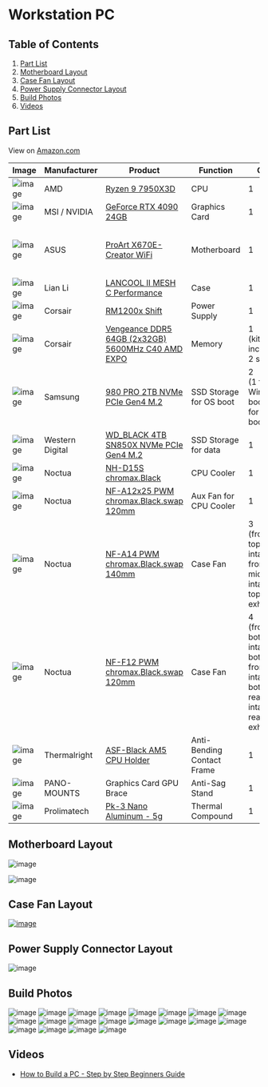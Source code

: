 # Workstation PC

## Table of Contents
1. [Part List](#part-list)
2. [Motherboard Layout](#motherboard-layout)
3. [Case Fan Layout](#Case-fan-layout)
4. [Power Supply Connector Layout](#power-supply-connector-layout)
5. [Build Photos](#build-photos)
6. [Videos](#videos)

## Part List

View on [Amazon.com](https://www.amazon.com/hz/wishlist/ls/2VGFDNAYOAE9Z?viewType=list)

| Image | Manufacturer | Product | Function | QTY | Links |
|---|---|---|---|---|---|
| ![image](https://user-images.githubusercontent.com/41975478/228749807-730def05-ac82-4259-978c-2526a7cdc52f.png) | AMD | [Ryzen 9 7950X3D](https://www.amd.com/en/product/12741) | CPU | 1 |  |
| ![image](https://user-images.githubusercontent.com/41975478/228749766-53dd1cdf-c7e1-4476-990c-760fa64e506f.png) | MSI / NVIDIA | [GeForce RTX 4090 24GB](https://www.msi.com/Graphics-Card/GeForce-RTX-4090-SUPRIM-X-24G) | Graphics Card | 1 |  |
| ![image](https://user-images.githubusercontent.com/41975478/228749741-3452b18d-c349-4582-90fa-ea430b4bb28c.png) | ASUS | [ProArt X670E-Creator WiFi](https://www.asus.com/motherboards-components/motherboards/proart/proart-x670e-creator-wifi/) | Motherboard | 1 | •[Manual PDF](https://dlcdnets.asus.com/pub/ASUS/mb/Socket%20AM5/ProArt%20X670E-CREATOR%20WIFI/E21293_ProArt_X670E-CREATOR_WIFI_UM_V2_WEB.pdf?model=ProArt%20X670E-CREATOR%20WIFI)<br>•[BIOS Manual PDF](https://dlcdnets.asus.com/pub/ASUS/mb/13MANUAL/PRIME_PROART_TUF_GAMING_AMD_AM5_Series_BIOS_EM_WEB_EN.pdf?model=ProArt%20X670E-CREATOR%20WIFI) |
| ![image](https://user-images.githubusercontent.com/41975478/228749702-56e5bf88-18da-474c-9f86-1f1b0814810f.png) | Lian Li | [LANCOOL II MESH C Performance](https://lian-li.com/product/lancool-ii-mesh/) | Case | 1 | [Manual PDF](https://pixelday.github.io/workstation-pc/assets/Lian_Li_LANCOOL_II_Mesh_Performance_C_Manual.pdf) |
| ![image](https://user-images.githubusercontent.com/41975478/228749659-cf4a9c74-724d-46a6-8bca-cb13ccd2baef.png) | Corsair | [RM1200x Shift](https://www.corsair.com/us/en/Categories/Products/Power-Supply-Units/RMx-SHIFT-Series-Fully-Modular-Power-Supplies/p/CP-9020254-NA) | Power Supply | 1 | [Manual PDF](https://pixelday.github.io/workstation-pc/assets/Corsair_RM1200x_Shift_Manual_en.pdf) |
| ![image](https://user-images.githubusercontent.com/41975478/228749621-b0c21957-c304-47ec-9a40-a3d5fec6717d.png) | Corsair | [Vengeance DDR5 64GB (2x32GB) 5600MHz C40 AMD EXPO](https://www.corsair.com/us/en/Categories/Products/Memory/VENGEANCE-DDR5-Memory---Optimized-for-AMD/p/CMK64GX5M2B5600Z40) | Memory | 1<br>(kit includes 2 sticks) |  |
| ![image](https://user-images.githubusercontent.com/41975478/228749588-e7c4ad23-d5a6-4b8a-9ad2-18fc43ba71d3.png) | Samsung | [980 PRO 2TB NVMe PCIe Gen4 M.2](https://www.samsung.com/us/computing/memory-storage/solid-state-drives/980-pro-pcie-4-0-nvme-ssd-2tb-mz-v8p2t0b-am/) | SSD Storage for OS boot | 2<br>(1 for Windows boot, 1 for Linux boot) |  |
| ![image](https://user-images.githubusercontent.com/41975478/228749551-0504556c-fb51-4fd4-b329-2052d374c11c.png) | Western Digital | [WD_BLACK 4TB SN850X NVMe PCIe Gen4 M.2](https://www.westerndigital.com/products/internal-drives/wd-black-sn850x-nvme-ssd#WDS400T2X0E) | SSD Storage for data | 1 |  |
| ![image](https://user-images.githubusercontent.com/41975478/228748609-8139ccc7-03eb-4d2c-a9fd-f0f0ce455aac.png) | Noctua | [NH-D15S chromax.Black](https://noctua.at/en/nh-d15s-chromax-black) | CPU Cooler | 1 |  |
| ![image](https://user-images.githubusercontent.com/41975478/228749375-f744601b-27ab-4be7-b58a-0db7b6c641f2.png) | Noctua | [NF-A12x25 PWM chromax.Black.swap 120mm](https://noctua.at/en/nf-a12x25-pwm-chromax-black-swap) | Aux Fan for CPU Cooler | 1 |  |
| ![image](https://user-images.githubusercontent.com/41975478/228749406-1c434329-701e-4c39-bdfb-948c260941b5.png) | Noctua | [NF-A14 PWM chromax.Black.swap 140mm](https://noctua.at/en/nf-a14-pwm-chromax-black-swap) | Case Fan | 3<br>(front-top intake, front-middle intake, top-rear exhaust |  |
| ![image](https://user-images.githubusercontent.com/41975478/228749425-f7e1b58a-1701-448b-83f7-a175847080d9.png) | Noctua | [NF-F12 PWM chromax.Black.swap 120mm](https://noctua.at/en/nf-f12-pwm-chromax-black-swap) | Case Fan | 4<br>(front-bottom intake, bottom-front intake, bottom-rear intake, rear exhaust) |  |
| ![image](https://user-images.githubusercontent.com/41975478/228748748-d5aed7c4-ed1a-4ec2-adaa-43b0dbfe3c81.png) | Thermalright | [ASF-Black AM5 CPU Holder](http://www.thermalright.com/product/am5-secure-frame-black/) | Anti-Bending Contact Frame | 1 |  |
| ![image](https://user-images.githubusercontent.com/41975478/228749220-1e1b0f01-05ba-47bd-a600-cb1cb043d557.png) | PANO-MOUNTS | Graphics Card GPU Brace | Anti-Sag Stand | 1 |  |
| ![image](https://user-images.githubusercontent.com/8367927/229331751-7004bfd1-40ec-4249-8ede-cd298f52d511.png) | Prolimatech | [Pk-3 Nano Aluminum - 5g](http://www.prolimatech.com/en/products/detail.asp?id=1582) | Thermal Compound | 1 |  |

## Motherboard Layout

![image](https://user-images.githubusercontent.com/8367927/229332392-85706731-1216-4a27-91d4-cb8ffbde5d14.png)

![image](https://user-images.githubusercontent.com/8367927/229332341-eea5c472-77d5-43a4-bae7-9db30175c7d4.png)

## Case Fan Layout

[![image](https://user-images.githubusercontent.com/8367927/229331914-ca430e26-f829-45a1-ad68-a02a7d59835f.png)](https://pixelday.github.io/workstation-pc/assets/case-fan-chart.pdf)

## Power Supply Connector Layout

![image](https://user-images.githubusercontent.com/8367927/229332368-07e1058d-18f9-47af-bb10-f5a6eafea882.png)

## Build Photos

![image](https://user-images.githubusercontent.com/8367927/229332731-723fce09-5557-4f29-9068-f0812da622f1.png)
![image](https://user-images.githubusercontent.com/8367927/229332753-ad58d810-53e5-48a7-a6f5-5e9558efbdcf.png)
![image](https://user-images.githubusercontent.com/8367927/229332768-406a2c22-6d3b-4a2e-9c55-b9bb4903793b.png)
![image](https://user-images.githubusercontent.com/8367927/229332786-6c484a69-f8aa-40d0-8e76-f657babd8f75.png)
![image](https://user-images.githubusercontent.com/8367927/229332795-4b63207d-e954-446f-84c8-fb841a801a8c.png)
![image](https://user-images.githubusercontent.com/8367927/229332804-a1507bad-d20c-4941-8834-cdbf7d663e6f.png)
![image](https://user-images.githubusercontent.com/8367927/229332816-bc281932-39c6-41f8-b8b2-9db6df114ba3.png)
![image](https://user-images.githubusercontent.com/8367927/229332849-2b6dbdb2-02fe-48e7-a07c-436c30a39b43.png)
![image](https://user-images.githubusercontent.com/8367927/229332858-6e320bbe-66ed-487b-8533-1cb210c1bcb4.png)
![image](https://user-images.githubusercontent.com/8367927/229332870-32f8718e-bdc4-46ae-9619-a23d08fb557f.png)
![image](https://user-images.githubusercontent.com/8367927/229332885-425e6f29-c970-41d2-99cd-8a1c511e781a.png)
![image](https://user-images.githubusercontent.com/8367927/229332895-b363de6b-de84-4f0c-8427-8b3585bda0e1.png)
![image](https://user-images.githubusercontent.com/8367927/229332903-0b145744-a586-4f92-a5f7-331e052004b6.png)
![image](https://user-images.githubusercontent.com/8367927/229332914-41a188b1-7bef-4c57-b955-ea499254dba8.png)
![image](https://user-images.githubusercontent.com/8367927/229332919-8ed49700-e28b-4963-9d90-cc367c411b13.png)
![image](https://user-images.githubusercontent.com/8367927/229332923-3615cf5b-72dd-4f42-bb69-39f9eb02720b.png)
![image](https://user-images.githubusercontent.com/8367927/229332928-dff14350-31a0-43d6-8af2-400f8bb5d7e3.png)
![image](https://user-images.githubusercontent.com/8367927/229332936-36e4c752-2038-40bb-9536-3b9d32657233.png)
![image](https://user-images.githubusercontent.com/8367927/229332943-00583a18-1b8c-41a1-b27d-f65f34c7de64.png)
![image](https://user-images.githubusercontent.com/8367927/229332950-bd2f12d2-d6cf-4703-acda-c3c48bf20d06.png)

## Videos

- [How to Build a PC - Step by Step Beginners Guide](https://youtu.be/cMSj8DgnmaQ?list=PLPAaRfOkZNZ-o_Kw3NmcOVgbPVNVt_m6l)
